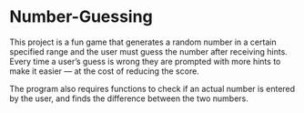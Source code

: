 # Number-Guessing

This project is a fun game that generates a random number in a certain specified range and the user must guess the number after receiving hints. Every time a user’s guess is wrong they are prompted with more hints to make it easier — at the cost of reducing the score.

The program also requires functions to check if an actual number is entered by the user, and finds the difference between the two numbers. 